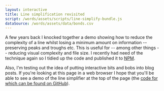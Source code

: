 ```yaml
---
layout: interactive
title: Line simplification revisited
script: /words/assets/scripts/line-simplify-bundle.js
dataSource: /words/assets/data/bonds.csv
---
```

A few years back I knocked together a demo showing how to reduce the complexity of a line whilst losing a minimum amount on information -- preserving peaks and troughs etc. This is useful for -- among other things -- reducing visual complexity and file size. I recently had need of the technique again so I tidied up the code and published it to [NPM](https://www.npmjs.com/package/@tomgp/line-simplification). 

Also, I'm testing out the idea of putting interactive bits and bobs into blog posts. If you're looking at this page in a web browser I hope that you'll be able to see a demo of the line simplifier at the top of the page (the [code for which can be found on GitHub](https://github.com/tomgp/simplify-line/blob/master/examples/index.js)).